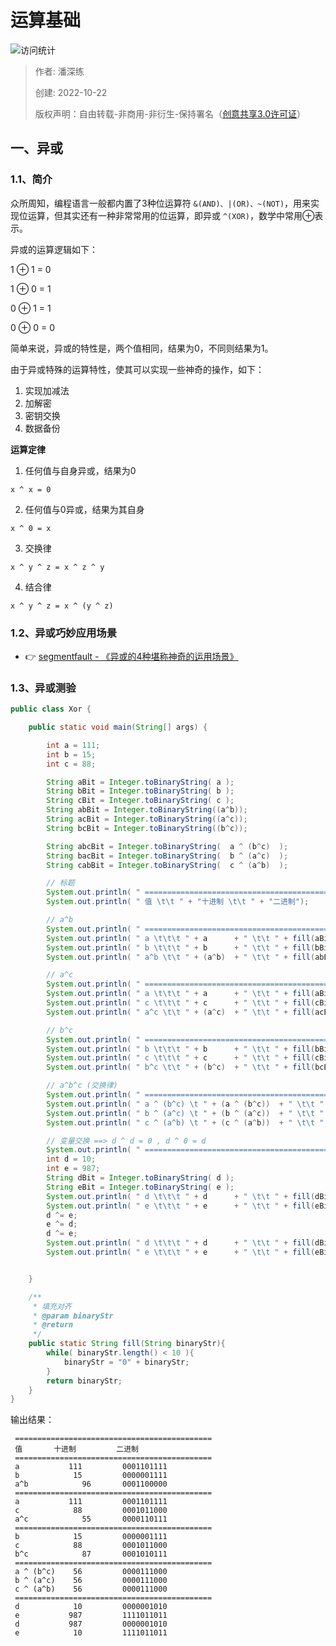 # 运算基础

![访问统计](https://visitor-badge.glitch.me/badge?page_id=senlypan.qa.03-operation-base&left_color=blue&right_color=red)

> 作者: 潘深练
>
> 创建: 2022-10-22
>
> 版权声明：自由转载-非商用-非衍生-保持署名（[创意共享3.0许可证](https://creativecommons.org/licenses/by-nc-nd/3.0/deed.zh)）


## 一、异或

### 1.1、简介

众所周知，编程语言一般都内置了3种位运算符 `&(AND)、|(OR)、~(NOT)`，用来实现位运算，但其实还有一种非常常用的位运算，即异或 `^(XOR)`，数学中常用⊕表示。

异或的运算逻辑如下：

1 ⊕ 1 = 0

1 ⊕ 0 = 1

0 ⊕ 1 = 1

0 ⊕ 0 = 0

简单来说，异或的特性是，两个值相同，结果为0，不同则结果为1。

由于异或特殊的运算特性，使其可以实现一些神奇的操作，如下：

1. 实现加减法
2. 加解密
3. 密钥交换
4. 数据备份

**运算定律**

1. 任何值与自身异或，结果为0

```shell
x ^ x = 0
```

2. 任何值与0异或，结果为其自身

```shell
x ^ 0 = x
```

3. 交换律

```shell
x ^ y ^ z = x ^ z ^ y
```

4. 结合律

```shell
x ^ y ^ z = x ^ (y ^ z)
```

### 1.2、异或巧妙应用场景

- 👉 [segmentfault - 《异或的4种堪称神奇的运用场景》](https://segmentfault.com/a/1190000042456870)

### 1.3、异或测验

```java
public class Xor {

    public static void main(String[] args) {

        int a = 111;
        int b = 15;
        int c = 88;

        String aBit = Integer.toBinaryString( a );
        String bBit = Integer.toBinaryString( b );
        String cBit = Integer.toBinaryString( c );
        String abBit = Integer.toBinaryString((a^b));
        String acBit = Integer.toBinaryString((a^c));
        String bcBit = Integer.toBinaryString((b^c));

        String abcBit = Integer.toBinaryString(  a ^ (b^c)  );
        String bacBit = Integer.toBinaryString(  b ^ (a^c)  );
        String cabBit = Integer.toBinaryString(  c ^ (a^b)  );

        // 标题
        System.out.println( " ============================================ ");
        System.out.println( " 值 \t\t " + "十进制 \t\t " + "二进制");

        // a^b
        System.out.println( " ============================================ ");
        System.out.println( " a \t\t\t " + a      + " \t\t " + fill(aBit));
        System.out.println( " b \t\t\t " + b      + " \t\t " + fill(bBit));
        System.out.println( " a^b \t\t " + (a^b)  + " \t\t " + fill(abBit));

        // a^c
        System.out.println( " ============================================ ");
        System.out.println( " a \t\t\t " + a      + " \t\t " + fill(aBit));
        System.out.println( " c \t\t\t " + c      + " \t\t " + fill(cBit));
        System.out.println( " a^c \t\t " + (a^c)  + " \t\t " + fill(acBit));

        // b^c
        System.out.println( " ============================================ ");
        System.out.println( " b \t\t\t " + b      + " \t\t " + fill(bBit));
        System.out.println( " c \t\t\t " + c      + " \t\t " + fill(cBit));
        System.out.println( " b^c \t\t " + (b^c)  + " \t\t " + fill(bcBit));

        // a^b^c (交换律)
        System.out.println( " ============================================ ");
        System.out.println( " a ^ (b^c) \t " + (a ^ (b^c))  + " \t\t " + fill(abcBit));
        System.out.println( " b ^ (a^c) \t " + (b ^ (a^c))  + " \t\t " + fill(bacBit));
        System.out.println( " c ^ (a^b) \t " + (c ^ (a^b))  + " \t\t " + fill(cabBit));

        // 变量交换 ==> d ^ d = 0 , d ^ 0 = d
        System.out.println( " ============================================ ");
        int d = 10;
        int e = 987;
        String dBit = Integer.toBinaryString( d );
        String eBit = Integer.toBinaryString( e );
        System.out.println( " d \t\t\t " + d      + " \t\t " + fill(dBit));
        System.out.println( " e \t\t\t " + e      + " \t\t " + fill(eBit));
        d ^= e;
        e ^= d;
        d ^= e;
        System.out.println( " d \t\t\t " + d      + " \t\t " + fill(dBit));
        System.out.println( " e \t\t\t " + e      + " \t\t " + fill(eBit));


    }

    /**
     * 填充对齐
     * @param binaryStr
     * @return
     */
    public static String fill(String binaryStr){
        while( binaryStr.length() < 10 ){
            binaryStr = "0" + binaryStr;
        }
        return binaryStr;
    }
}

```

输出结果：

```shell
 ============================================ 
 值 		 十进制 		 二进制
 ============================================ 
 a 			 111 		 0001101111
 b 			  15 		 0000001111
 a^b 		    96 		 0001100000
 ============================================ 
 a 			 111 		 0001101111
 c 			  88 		 0001011000
 a^c 		    55 		 0000110111
 ============================================ 
 b 			  15 		 0000001111
 c 			  88 		 0001011000
 b^c 		    87 		 0001010111
 ============================================ 
 a ^ (b^c) 	  56 		 0000111000
 b ^ (a^c) 	  56 		 0000111000
 c ^ (a^b) 	  56 		 0000111000
 ============================================ 
 d 			  10 		 0000001010
 e 			 987 		 1111011011
 d 			 987 		 0000001010
 e 			  10 		 1111011011
```

